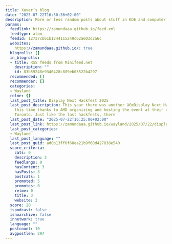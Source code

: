 ```yaml
---
title: Xaver’s blog
date: "2025-07-22T16:30:36+02:00"
description: More or less random posts about stuff in KDE and computer graphics.
params:
  feedlink: https://zamundaaa.github.io/feed.xml
  feedtype: atom
  feedid: 12737cb61b1244115249c62a603d2a6c
  websites:
    https://zamundaaa.github.io/: true
  blogrolls: []
  in_blogrolls:
  - title: RSS feeds from Minifeed.net
    description: ""
    id: 83b59248e9346428c889eb03522b4297
  recommended: []
  recommender: []
  categories:
  - Wayland
  relme: {}
  last_post_title: Display Next Hackfest 2025
  last_post_description: This year there was another â€œDisplay Next Hackfestâ€�,
    this time thanks to AMD organizing and hosting the event at their office in Markham,
    Toronto. Just like the last hackfests, there
  last_post_date: "2025-07-22T16:25:00+02:00"
  last_post_link: https://zamundaaa.github.io/wayland/2025/07/22/display-next-hackfest-2025.html
  last_post_categories:
  - Wayland
  last_post_language: ""
  last_post_guid: ad0b13ff0f68ea21b9f60d427838e540
  score_criteria:
    cats: 0
    description: 3
    feedlangs: 0
    hasContent: 3
    hasPosts: 3
    postcats: 1
    promoted: 5
    promotes: 0
    relme: 0
    title: 3
    website: 2
  score: 20
  ispodcast: false
  isnoarchive: false
  innetwork: true
  language: ""
  postcount: 10
  avgpostlen: 297
---
```

